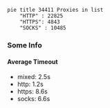 
```mermaid
pie title 34411 Proxies in list
    "HTTP" : 22825
    "HTTPS": 4843
    "SOCKS" : 10485
```

### Some Info
#### Average Timeout

- mixed: 2.5s
- http: 1.2s
- https: 8.6s
- socks: 6.6s